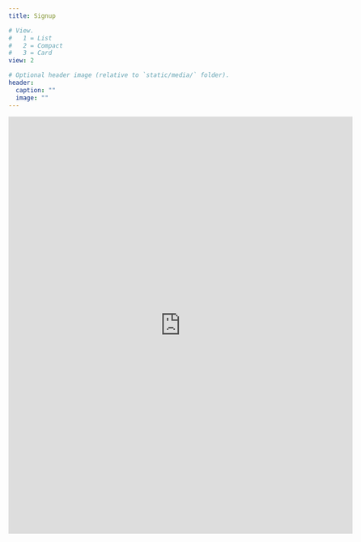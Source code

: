 ```yaml
---
title: Signup

# View.
#   1 = List
#   2 = Compact
#   3 = Card
view: 2

# Optional header image (relative to `static/media/` folder).
header:
  caption: ""
  image: ""
---
```

<div class="container text-center justify-content-center bg-white">
    <iframe src="https://docs.google.com/forms/d/e/1FAIpQLScHkFfEQbQc2OjJ2G6zjhWvgx96k4rccL7UBx2djR2o8WQwhw/viewform?embedded=true" width="680" height="825" frameborder="0" marginheight="0" marginwidth="0">Loading…</iframe>
</div>